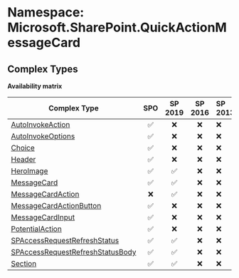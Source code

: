 # Namespace: Microsoft.SharePoint.QuickActionMessageCard

## Complex Types

**Availability matrix**

Complex Type | SPO | SP 2019 | SP 2016 | SP 2013
----------|:---:|:-------:|:-------:|:-------
[AutoInvokeAction](./ComplexTypes/AutoInvokeAction.md) | ✅ | ❌ | ❌ | ❌
[AutoInvokeOptions](./ComplexTypes/AutoInvokeOptions.md) | ✅ | ❌ | ❌ | ❌
[Choice](./ComplexTypes/Choice.md) | ✅ | ❌ | ❌ | ❌
[Header](./ComplexTypes/Header.md) | ✅ | ❌ | ❌ | ❌
[HeroImage](./ComplexTypes/HeroImage.md) | ✅ | ✅ | ❌ | ❌
[MessageCard](./ComplexTypes/MessageCard.md) | ✅ | ✅ | ❌ | ❌
[MessageCardAction](./ComplexTypes/MessageCardAction.md) | ❌ | ✅ | ❌ | ❌
[MessageCardActionButton](./ComplexTypes/MessageCardActionButton.md) | ✅ | ❌ | ❌ | ❌
[MessageCardInput](./ComplexTypes/MessageCardInput.md) | ✅ | ❌ | ❌ | ❌
[PotentialAction](./ComplexTypes/PotentialAction.md) | ✅ | ❌ | ❌ | ❌
[SPAccessRequestRefreshStatus](./ComplexTypes/SPAccessRequestRefreshStatus.md) | ✅ | ✅ | ❌ | ❌
[SPAccessRequestRefreshStatusBody](./ComplexTypes/SPAccessRequestRefreshStatusBody.md) | ✅ | ✅ | ❌ | ❌
[Section](./ComplexTypes/Section.md) | ✅ | ✅ | ❌ | ❌